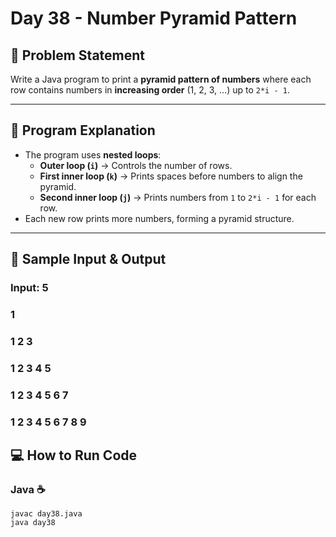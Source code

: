 # Day 38 - Number Pyramid Pattern

## 📌 Problem Statement
Write a Java program to print a **pyramid pattern of numbers** where each row contains numbers in **increasing order** (1, 2, 3, …) up to `2*i - 1`.

---

## 📝 Program Explanation
- The program uses **nested loops**:
  - **Outer loop (`i`)** → Controls the number of rows.
  - **First inner loop (`k`)** → Prints spaces before numbers to align the pyramid.
  - **Second inner loop (`j`)** → Prints numbers from `1` to `2*i - 1` for each row.
- Each new row prints more numbers, forming a pyramid structure.

---


## 📝 Sample Input & Output  

### Input:  5

###         1   

###       1 2 3   

###     1 2 3 4 5   

###   1 2 3 4 5 6 7   

### 1 2 3 4 5 6 7 8 9   


## 💻 How to Run Code 
### Java ☕
```
javac day38.java
java day38

